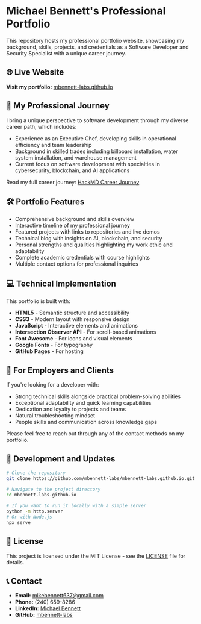 # Michael Bennett's Professional Portfolio

This repository hosts my professional portfolio website, showcasing my background, skills, projects, and credentials as a Software Developer and Security Specialist with a unique career journey.

## 🌐 Live Website

**Visit my portfolio:** [mbennett-labs.github.io](https://mbennett-labs.github.io)

## 🧠 My Professional Journey

I bring a unique perspective to software development through my diverse career path, which includes:
- Experience as an Executive Chef, developing skills in operational efficiency and team leadership
- Background in skilled trades including billboard installation, water system installation, and warehouse management
- Current focus on software development with specialties in cybersecurity, blockchain, and AI applications

Read my full career journey: [HackMD Career Journey](https://hackmd.io/@xbBf1zpRTXaSATerS04iJg/SJWiETHC1l)

## 🛠️ Portfolio Features

* Comprehensive background and skills overview
* Interactive timeline of my professional journey
* Featured projects with links to repositories and live demos
* Technical blog with insights on AI, blockchain, and security
* Personal strengths and qualities highlighting my work ethic and adaptability
* Complete academic credentials with course highlights
* Multiple contact options for professional inquiries

## 💻 Technical Implementation

This portfolio is built with:

* **HTML5** - Semantic structure and accessibility
* **CSS3** - Modern layout with responsive design
* **JavaScript** - Interactive elements and animations
* **Intersection Observer API** - For scroll-based animations
* **Font Awesome** - For icons and visual elements
* **Google Fonts** - For typography
* **GitHub Pages** - For hosting

## 👔 For Employers and Clients

If you're looking for a developer with:
- Strong technical skills alongside practical problem-solving abilities
- Exceptional adaptability and quick learning capabilities
- Dedication and loyalty to projects and teams
- Natural troubleshooting mindset
- People skills and communication across knowledge gaps

Please feel free to reach out through any of the contact methods on my portfolio.

## 🔄 Development and Updates

```bash
# Clone the repository
git clone https://github.com/mbennett-labs/mbennett-labs.github.io.git

# Navigate to the project directory
cd mbennett-labs.github.io

# If you want to run it locally with a simple server
python -m http.server
# Or with Node.js
npx serve
```

## 📄 License

This project is licensed under the MIT License - see the [LICENSE](LICENSE) file for details.

## 📞 Contact

* **Email:** mikebennett637@gmail.com
* **Phone:** (240) 659-8286
* **LinkedIn:** [Michael Bennett](https://www.linkedin.com/in/michael-bennett-a29a93103/)
* **GitHub:** [mbennett-labs](https://github.com/mbennett-labs)
